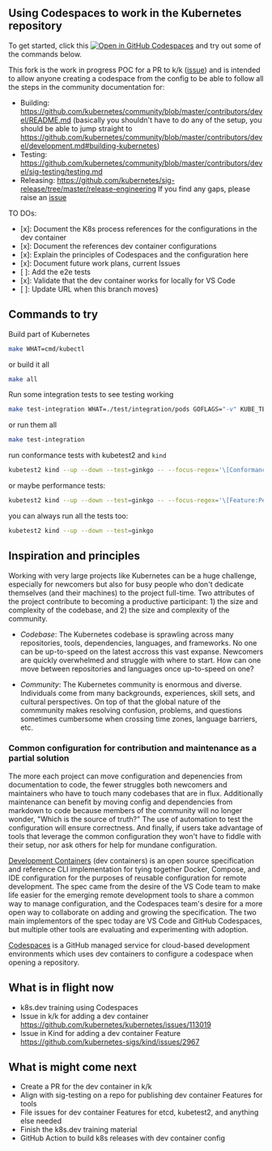 ## Using Codespaces to work in the Kubernetes repository

To get started, click this [![Open in GitHub Codespaces](https://github.com/codespaces/badge.svg)](https://github.com/codespaces/new?hide_repo_select=true&ref=codespaces-devcontainer&repo=530261170&machine=premiumLinux&location=WestUs2&devcontainer_path=.devcontainer%2Fdevcontainer.json) and try out some of the commands below.

This fork is the work in progress POC for a PR to k/k ([issue](https://github.com/kubernetes/kubernetes/issues/113019)) and is intended to allow anyone creating a codespace from the config to be able to follow all the steps in the community documentation for:
  - Building: https://github.com/kubernetes/community/blob/master/contributors/devel/README.md (basically you shouldn't have to do any of the setup, you should be able to jump straight to https://github.com/kubernetes/community/blob/master/contributors/devel/development.md#building-kubernetes)
  - Testing: https://github.com/kubernetes/community/blob/master/contributors/devel/sig-testing/testing.md
  - Releasing: https://github.com/kubernetes/sig-release/tree/master/release-engineering
If you find any gaps, please raise an [issue](https://github.com/craiglpeters/kubernetes/issues/new/choose)

TO DOs: 
 - [x]: Document the K8s process references for the configurations in the dev container
 - [x]: Document the references dev container configurations
 - [x]: Explain the principles of Codespaces and the configuration here
 - [x]: Document future work plans, current Issues
 - [ ]: Add the e2e tests
 - [x]: Validate that the dev container works for locally for VS Code
 - [ ]: Update URL when this branch moves}

## Commands to try

Build part of Kubernetes
```bash
make WHAT=cmd/kubectl
```

or build it all
```bash
make all
```

Run some integration tests to see testing working
```bash
make test-integration WHAT=./test/integration/pods GOFLAGS="-v" KUBE_TEST_ARGS="-run ^TestPodUpdateActiveDeadlineSeconds$"
```

or run them all
```bash
make test-integration
```

run conformance tests with kubetest2 and `kind`
```bash
kubetest2 kind --up --down --test=ginkgo -- --focus-regex='\[Conformance\]'
```

or maybe performance tests:
```bash
kubetest2 kind --up --down --test=ginkgo -- --focus-regex='\[Feature:Performance\]'
```

you can always run all the tests too:
```bash
kubetest2 kind --up --down --test=ginkgo
```

## Inspiration and principles

Working with very large projects like Kubernetes can be a huge challenge, especially for newcomers but also for busy people who don't dedicate themselves (and their machines) to the project full-time. Two attributes of the project contribute to becoming a productive participant: 1) the size and complexity of the codebase, and 2) the size and complexity of the community. 

- _Codebase_: The Kubernetes codebase is sprawling across many repositories, tools, dependencies, languages, and frameworks. No one can be up-to-speed on the latest accross this vast expanse. Newcomers are quickly overwhelmed and struggle with where to start. How can one move between repositories and languages once up-to-speed on one?

- _Community_: The Kubernetes community is enormous and diverse. Individuals come from many backgrounds, experiences, skill sets, and cultural perspectives. On top of that the global nature of the commmunity makes resolving confusion, problems, and questions sometimes cumbersome when crossing time zones, language barriers, etc.

### Common configuration for contribution and maintenance as a partial solution

The more each project can move configuration and depenencies from documentation to code, the fewer struggles both newcomers and maintainers who have to touch many codebases that are in flux. Additionally maintenance can benefit by moving config and dependencies from markdown to code because members of the community will no longer wonder, "Which is the source of truth?" The use of automation to test the configuration will ensure correctness. And finally, if users take advantage of tools that leverage the common configuration they won't have to fiddle with their setup, nor ask others for help for mundane configuration.

[Development Containers](https://containers.dev/) (dev containers) is an open source specification and reference CLI implementation for tying together Docker, Compose, and IDE configuration for the purposes of reusable configuration for remote development. The spec came from the desire of the VS Code team to make life easier for the emerging remote development tools to share a common way to manage configuration, and the Codespaces team's desire for a more open way to collaborate on adding and growing the specification. The two main implementors of the spec today are VS Code and GitHub Codespaces, but multiple other tools are evaluating and experimenting with adoption.

[Codespaces](https://github.com/features/codespaces) is a GitHub managed service for cloud-based development environments which uses dev containers to configure a codespace when opening a repository.

## What is in flight now

- k8s.dev training using Codespaces
- Issue in k/k for adding a dev container https://github.com/kubernetes/kubernetes/issues/113019
- Issue in Kind for adding a dev container Feature https://github.com/kubernetes-sigs/kind/issues/2967

## What is might come next

- Create a PR for the dev container in k/k
- Align with sig-testing on a repo for publishing dev container Features for tools
- File issues for dev container Features for etcd, kubetest2, and anything else needed
- Finish the k8s.dev training material
- GitHub Action to build k8s releases with dev container config